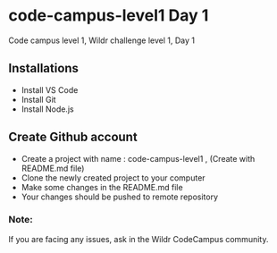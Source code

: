 # code-campus-level1 Day 1
Code campus level 1, Wildr challenge level 1, Day 1

## Installations
- Install VS Code
- Install Git
- Install Node.js

## Create Github account
- Create a project with name : code-campus-level1 , (Create with README.md file)
- Clone the newly created project to your computer
- Make some changes in the README.md file
- Your changes should be pushed to remote repository

### Note:
If you are facing any issues, ask in the Wildr CodeCampus community. 
